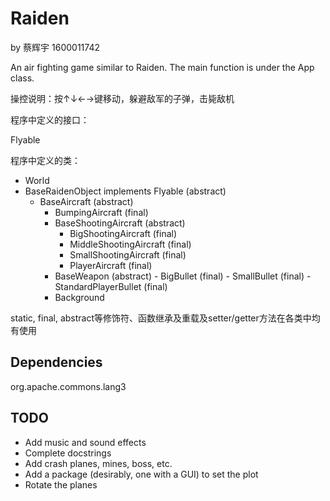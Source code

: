 # Raiden

by 蔡辉宇 1600011742

An air fighting game similar to Raiden. The main function is under the App class.

操控说明：按↑↓←→键移动，躲避敌军的子弹，击毙敌机

程序中定义的接口：

Flyable

程序中定义的类：

- World
- BaseRaidenObject implements Flyable (abstract)
  - BaseAircraft (abstract)
    - BumpingAircraft (final)
    - BaseShootingAircraft (abstract)
      - BigShootingAircraft (final)
      - MiddleShootingAircraft (final)
      - SmallShootingAircraft (final)
      - PlayerAircraft (final)
     - BaseWeapon (abstract)
           - BigBullet (final)
           - SmallBullet (final)
           - StandardPlayerBullet (final)
      - Background

static, final, abstract等修饰符、函数继承及重载及setter/getter方法在各类中均有使用



## Dependencies
org.apache.commons.lang3

## TODO

- Add music and sound effects
- Complete docstrings
- Add crash planes, mines, boss, etc.
- Add a package (desirably, one with a GUI) to set the plot
- Rotate the planes